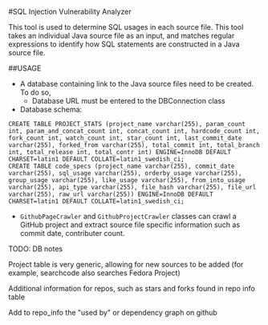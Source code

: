 #SQL Injection Vulnerability Analyzer

This tool is used to determine SQL usages in each source file.
This tool takes an individual Java source file as an input, and matches regular expressions to identify 
how SQL statements are constructed in a Java source file.

##USAGE

* A database containing link to the Java source files need to be created. To do so,
  * Database URL must be entered to the DBConnection class
* Database schema:  
 ````
 CREATE TABLE PROJECT_STATS (project_name varchar(255), param_count int, param_and_concat_count int, concat_count int, hardcode_count int, fork_count int, watch_count int, star_count int, last_commit_date varchar(255), forked_from varchar(255), total_commit int, total_branch int, total_release int, total_contr int) ENGINE=InnoDB DEFAULT CHARSET=latin1 DEFAULT COLLATE=latin1_swedish_ci;
 CREATE TABLE code_specs (project_name varchar(255), commit_date varchar(255), sql_usage varchar(255), orderby_usage varchar(255), group_usage varchar(255), like_usage varchar(255), from_into_usage varchar(255), api_type varchar(255), file_hash varchar(255), file_url varchar(255), raw_url varchar(255)) ENGINE=InnoDB DEFAULT CHARSET=latin1 DEFAULT COLLATE=latin1_swedish_ci;
 ````

* `GithubPageCrawler` and `GithubProjectCrawler` classes can crawl a GitHub project and extract source file specific information such as commit date, contributer count.


TODO: DB notes

Project table is very generic, allowing for new sources to be added (for example, searchcode also searches Fedora Project)

Additional information for repos, such as stars and forks found in repo info table

Add to repo_info the "used by" or dependency graph on github